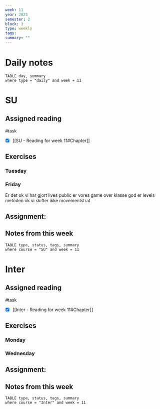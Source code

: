 ```yaml
---
week: 11
year: 2023
semester: 2
block: 3
type: weekly 
tags: 
summary: ""
---
```

# Daily notes
```dataview
TABLE day, summary 
where type = "daily" and week = 11
```
# SU
## Assigned reading
#task
 - [x] [[SU - Reading for week 11#Chapter]]
## Exercises 
### Tuesday 
### Friday
Er det ok vi har gjort lives public
er vores game over klasse god
er levels metoden ok
vi skifter ikke movementstrat

## Assignment:

## Notes from this week
```dataview
TABLE type, status, tags, summary
where course = "SU" and week = 11
```

# Inter
## Assigned reading
#task
 - [x] [[Inter - Reading for week 11#Chapter]]

## Exercises 
### Monday
### Wednesday 
## Assignment:

## Notes from this week
```dataview
TABLE type, status, tags, summary
where course = "Inter" and week = 11
```

